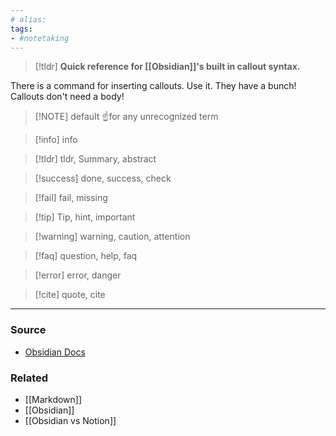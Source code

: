 ```yaml
---
# alias:
tags:
- #notetaking 
---
```


>[!tldr] **Quick reference for [[Obsidian]]'s built in callout syntax.**

There is a command for inserting callouts. Use it. They have a bunch!
Callouts don't need a body!

> [!NOTE] default
> ☝️for any unrecognized term

> [!info] info

> [!tldr] tldr, Summary, abstract

> [!success] done, success, check

> [!fail] fail, missing

> [!tip] Tip, hint, important 

> [!warning] warning, caution, attention

> [!faq] question, help, faq

> [!error] error, danger

>[!cite] quote, cite

---
### Source
- [Obsidian Docs](https://help.obsidian.md/Editing+and+formatting/Callouts#Supported+types)
### Related
- [[Markdown]]
- [[Obsidian]]
- [[Obsidian vs Notion]]